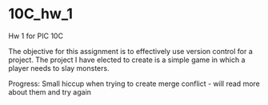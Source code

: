 # 10C_hw_1
Hw 1 for PIC 10C

The objective for this assignment is to effectively use version control for a project. The project I have elected to create is a simple game in which a player needs to slay monsters.


Progress:
  Small hiccup when trying to create merge conflict - will read more about them and try again
